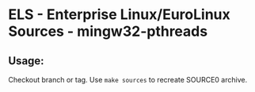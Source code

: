 # ELS - Enterprise Linux/EuroLinux Sources - mingw32-pthreads
 
## Usage:
  Checkout branch or tag. Use `make sources` to recreate  SOURCE0 archive.
